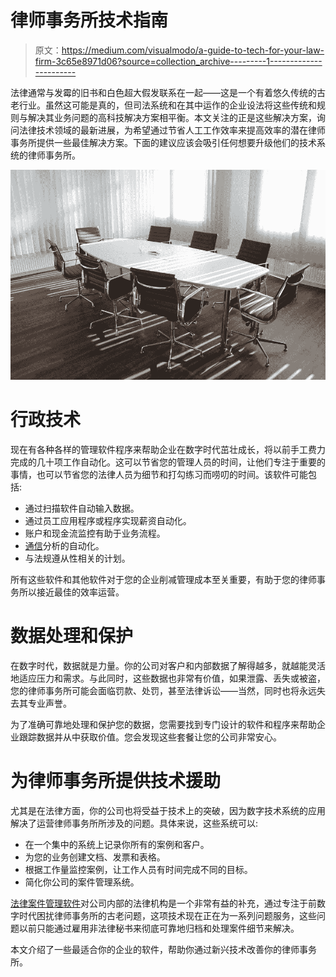 # 律师事务所技术指南

> 原文：<https://medium.com/visualmodo/a-guide-to-tech-for-your-law-firm-3c65e8971d06?source=collection_archive---------1----------------------->

法律通常与发霉的旧书和白色超大假发联系在一起——这是一个有着悠久传统的古老行业。虽然这可能是真的，但司法系统和在其中运作的企业设法将这些传统和规则与解决其业务问题的高科技解决方案相平衡。本文关注的正是这些解决方案，询问法律技术领域的最新进展，为希望通过节省人工工作效率来提高效率的潜在律师事务所提供一些最佳解决方案。下面的建议应该会吸引任何想要升级他们的技术系统的律师事务所。

![](img/87a6745e510fbcb93750c82701437619.png)

# 行政技术

现在有各种各样的管理软件程序来帮助企业在数字时代茁壮成长，将以前手工费力完成的几十项工作自动化。这可以节省您的管理人员的时间，让他们专注于重要的事情，也可以节省您的法律人员为细节和打勾练习而唠叨的时间。该软件可能包括:

*   通过扫描软件自动输入数据。
*   通过员工应用程序或程序实现薪资自动化。
*   账户和现金流监控有助于业务流程。
*   [通信](https://awards.visualmodo.com/)分析的自动化。
*   与法规遵从性相关的计划。

所有这些软件和其他软件对于您的企业削减管理成本至关重要，有助于您的律师事务所以接近最佳的效率运营。

# 数据处理和保护

在数字时代，数据就是力量。你的公司对客户和内部数据了解得越多，就越能灵活地适应压力和需求。与此同时，这些数据也非常有价值，如果泄露、丢失或被盗，您的律师事务所可能会面临罚款、处罚，甚至法律诉讼——当然，同时也将永远失去其专业声誉。

为了准确可靠地处理和保护您的数据，您需要找到专门设计的软件和程序来帮助企业跟踪数据并从中获取价值。您会发现这些套餐让您的公司非常安心。

# 为律师事务所提供技术援助

尤其是在法律方面，你的公司也将受益于技术上的突破，因为数字技术系统的应用解决了运营律师事务所所涉及的问题。具体来说，这些系统可以:

*   在一个集中的系统上记录你所有的案例和客户。
*   为您的业务创建文档、发票和表格。
*   根据工作量监控案例，让工作人员有时间完成不同的目标。
*   简化你公司的案件管理系统。

[法律案件管理软件](https://www.redbricksolutions.co.uk/our-products-legal-case-management-software)对公司内部的法律机构是一个非常有益的补充，通过专注于前数字时代困扰律师事务所的古老问题，这项技术现在正在为一系列问题服务，这些问题以前只能通过雇用非法律秘书来彻底可靠地归档和处理案件细节来解决。

本文介绍了一些最适合你的企业的软件，帮助你通过新兴技术改善你的律师事务所。